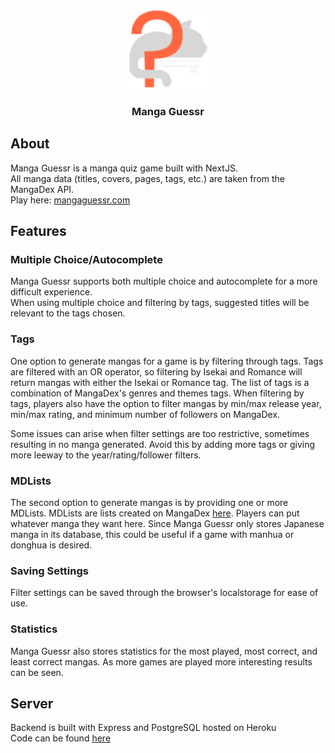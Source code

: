<p align="center">
    <a href="https://github.com/TaoLinShowdown/aniMinder">
        <img src="public/mangaquizlogo_light.svg" alt="logo" width="128" height="128">
    </a>
    <h3 align="center">Manga Guessr</h3>
</p>

## About

Manga Guessr is a manga quiz game built with NextJS.  
All manga data (titles, covers, pages, tags, etc.) are taken from the MangaDex API.  
Play here: [mangaguessr.com](https://mangaguessr.com)

## Features

### Multiple Choice/Autocomplete

Manga Guessr supports both multiple choice and autocomplete for a more difficult experience.  
When using multiple choice and filtering by tags, suggested titles will be relevant to the tags chosen.

### Tags

One option to generate mangas for a game is by filtering through tags. Tags are filtered with an OR operator, so filtering by Isekai and Romance will return mangas with either the Isekai or Romance tag. The list of tags is a combination of MangaDex's genres and themes tags. When filtering by tags, players also have the option to filter mangas by min/max release year, min/max rating, and minimum number of followers on MangaDex.

Some issues can arise when filter settings are too restrictive, sometimes resulting in no manga generated. Avoid this by adding more tags or giving more leeway to the year/rating/follower filters. 

### MDLists

The second option to generate mangas is by providing one or more MDLists. MDLists are lists created on MangaDex [here](https://mangadex.org/my/lists). Players can put whatever manga they want here. Since Manga Guessr only stores Japanese manga in its database, this could be useful if a game with manhua or donghua is desired. 

### Saving Settings

Filter settings can be saved through the browser's localstorage for ease of use.

### Statistics

Manga Guessr also stores statistics for the most played, most correct, and least correct mangas. As more games are played more interesting results can be seen.

## Server

Backend is built with Express and PostgreSQL hosted on Heroku  
Code can be found [here](https://github.com/TaoLinShowdown/manga-guessr-server)  
